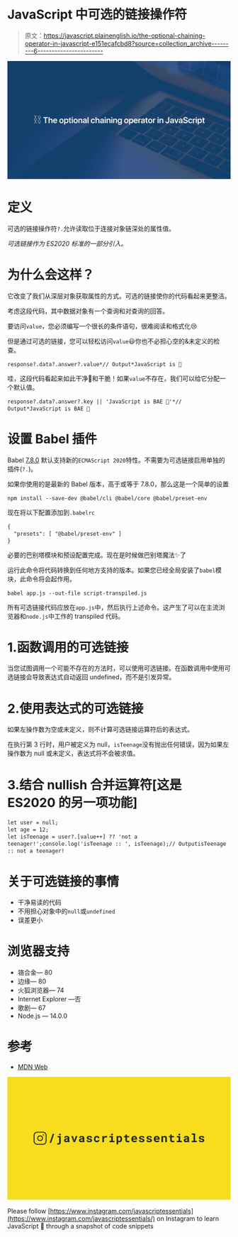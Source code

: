 # JavaScript 中可选的链接操作符

> 原文：<https://javascript.plainenglish.io/the-optional-chaining-operator-in-javascript-e151ecafcbd8?source=collection_archive---------6----------------------->

![](img/79de34dccdff68e196a84610bedb143a.png)

# 定义

可选的链接操作符`?.`允许读取位于连接对象链深处的属性值。

*可选链接作为 ES2020 标准的一部分引入。*

# 为什么会这样？

它改变了我们从深层对象获取属性的方式。可选的链接使你的代码看起来更整洁。

考虑这段代码，其中数据对象有一个查询和对查询的回答。

要访问`value`，您必须编写一个很长的条件语句，很难阅读和格式化😢

但是通过可选的链接，您可以轻松访问`value`😃你也不必担心空的&未定义的检查。

```
response?.data?.answer?.value*// Output*JavaScript is 💛
```

哇，这段代码看起来如此干净🧼和干脆！如果`value`不存在，我们可以给它分配一个默认值。

```
response?.data?.answer?.key || 'JavaScript is BAE 💛'*// Output*JavaScript is BAE 💛
```

# 设置 Babel 插件

Babel [7.8.0](https://babeljs.io/blog/2020/01/11/7.8.0) 默认支持新的`ECMAScript 2020`特性。不需要为可选链接启用单独的插件(`?.`)。

如果你使用的是最新的 Babel 版本，高于或等于 7.8.0，那么这是一个简单的设置

```
npm install --save-dev @babel/cli @babel/core @babel/preset-env
```

现在将以下配置添加到`.babelrc`

```
{ 
  "presets": [ "@babel/preset-env" ] 
}
```

必要的巴别塔模块和预设配置完成。现在是时候做巴别塔魔法✨了

运行此命令将代码转换到任何地方支持的版本。如果您已经全局安装了`babel`模块，此命令将会起作用。

```
babel app.js --out-file script-transpiled.js
```

所有可选链接代码应放在`app.js`中，然后执行上述命令。这产生了可以在主流浏览器和`node.js`中工作的 transpiled 代码。

# 1.函数调用的可选链接

当您试图调用一个可能不存在的方法时，可以使用可选链接。在函数调用中使用可选链接会导致表达式自动返回 undefined，而不是引发异常。

# 2.使用表达式的可选链接

如果左操作数为空或未定义，则不计算可选链接运算符后的表达式。

在执行第 3 行时，用户被定义为 null，`isTeenage`没有抛出任何错误，因为如果左操作数为 null 或未定义，表达式将不会被求值。

# 3.结合 nullish 合并运算符[这是 ES2020 的另一项功能]

```
let user = null;
let age = 12;
let isTeenage = user?.[value++] ?? 'not a teenager!';console.log('isTeenage :: ', isTeenage);// OutputisTeenage :: not a teenager!
```

# 关于可选链接的事情

*   干净易读的代码
*   不用担心对象中的`null`或`undefined`
*   误差更小

# 浏览器支持

*   铬合金— 80
*   边缘— 80
*   火狐浏览器— 74
*   Internet Explorer —否
*   歌剧— 67
*   Node.js — 14.0.0

# 参考

*   [MDN Web](https://developer.mozilla.org/en-US/docs/Web/JavaScript/Reference/Operators/Optional_chaining)

![](img/d508e30dfe0dd2d6a9c89ceaf26face3.png)

Please follow [https://www.instagram.com/javascriptessentials](https://www.instagram.com/javascriptessentials/) on Instagram to learn JavaScript 💛 through a snapshot of code snippets